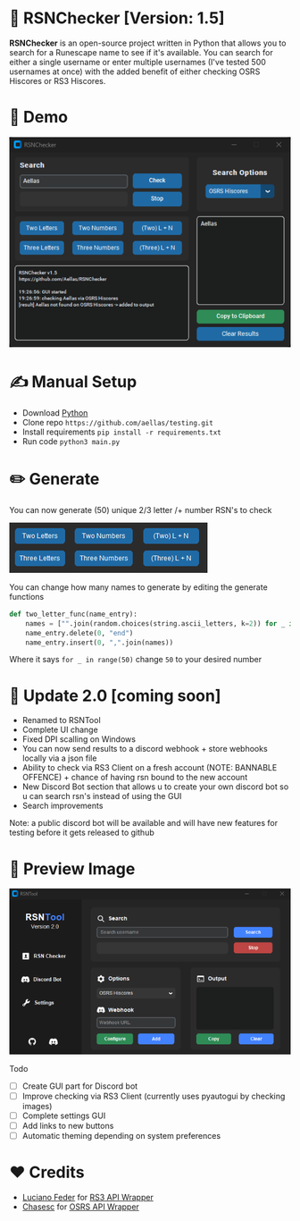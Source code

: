 # 🔎 RSNChecker [Version: 1.5]
**RSNChecker** is an open-source project written in Python that allows you to search for a Runescape name to see if it's available. You can search for either a single username or enter multiple usernames (I've tested 500 usernames at once) with the added benefit of either checking OSRS Hiscores or RS3 Hiscores.

# 🧭 Demo 
![Image](/images/image.png?raw=true "Demo")

# ✍️ Manual Setup
+ Download [Python](https://www.python.org/)
+ Clone repo `https://github.com/aellas/testing.git`
+ Install requirements `pip install -r requirements.txt`
+ Run code `python3 main.py` <br />

# ✏️ Generate
You can now generate (50) unique 2/3 letter /+ number RSN's to check

![Image](/images/generate.png?raw=true "Generate")

You can change how many names to generate by editing the generate functions
```python
def two_letter_func(name_entry):
    names = ["".join(random.choices(string.ascii_letters, k=2)) for _ in range(50)]
    name_entry.delete(0, "end")
    name_entry.insert(0, ",".join(names))
```
Where it says `for _ in range(50)` change `50` to your desired number

# 📖 Update 2.0 [coming soon]

+ Renamed to RSNTool
+ Complete UI change
+ Fixed DPI scalling on Windows
+ You can now send results to a discord webhook + store webhooks locally via a json file
+ Ability to check via RS3 Client on a fresh account (NOTE: BANNABLE OFFENCE) + chance of having rsn bound to the new account
+ New Discord Bot section that allows u to create your own discord bot so u can search rsn's instead of using the GUI
+ Search improvements

Note: a public discord bot will be available and will have new features for testing before it gets released to github

# 👀 Preview Image

![Image](/images/2.0.png?raw=true "Update 2.0")

Todo
- [ ] Create GUI part for Discord bot
- [ ] Improve checking via RS3 Client (currently uses pyautogui by checking images)
- [ ] Complete settings GUI
- [ ] Add links to new buttons
- [ ] Automatic theming depending on system preferences

# ❤️ Credits
+ [Luciano Feder](https://github.com/lucianofeder) for [RS3 API Wrapper](https://github.com/lucianofeder/runescape3-api-wrapper)
+ [Chasesc](https://github.com/Chasesc) for [OSRS API Wrapper](https://github.com/Chasesc/OSRS-API-Wrapper)
